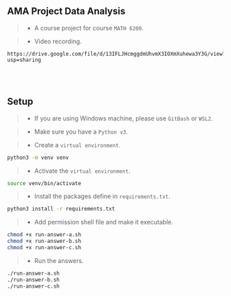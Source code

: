 ## AMA Project Data Analysis

> - A course project for course `MATH 6200`.

> - Video recording.

```plaintext
https://drive.google.com/file/d/13IFLJHcmggdmUhvmX3IOXmXuhewa3Y3G/view?usp=sharing
```

<br />
<br />



## Setup

> - If you are using Windows machine, please use `GitBash` or `WSL2`.

> - Make sure you have a `Python v3`.

> - Create a `virtual environment`.

```sh
python3 -m venv venv
```

> - Activate the `virtual environment`.

```sh
source venv/bin/activate
```

> - Install the packages define in `requirements.txt`.

```sh
python3 install -r requirements.txt
```

> - Add permission shell file and make it executable.

```sh
chmod +x run-answer-a.sh
chmod +x run-answer-b.sh
chmod +x run-answer-c.sh
```

> - Run the answers.

```sh
./run-answer-a.sh
./run-answer-b.sh
./run-answer-c.sh
```
